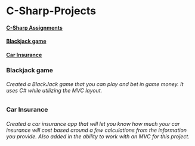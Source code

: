 # C-Sharp-Projects

#### [C-Sharp Assignments](https://github.com/MikeF0926/C-Sharp-Projects/tree/main/Projects)

####  [Blackjack game](https://github.com/MikeF0926/C-Sharp-Projects/tree/main/Game%20twentyone)
####  [Car Insurance](https://github.com/MikeF0926/C-Sharp-Projects/tree/main/CarInsurance)

### Blackjack game
###### Created a BlackJack game that you can play and bet in game money. It uses C# while utilizing the MVC layout.

### Car Insurance
###### Created a car insurance app that will let you know how much your car insurance will cost based around a few calculations from the information you provide. Also added in the ability to work with an MVC for this project.
